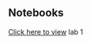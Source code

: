 ## Notebooks
[Click here to view](https://shishiluo.github.io/Genomics-DataScience/notebooks/lab1_genomics.html) lab 1 
